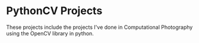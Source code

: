 # PythonCV Projects

These projects include the projects I've done in Computational Photography using the OpenCV library in python.
